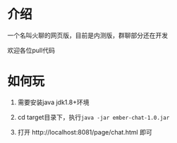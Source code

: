 # 介绍
一个名叫火聊的网页版，目前是内测版，群聊部分还在开发

欢迎各位pull代码

# 如何玩
1. 需要安装java jdk1.8+环境


2. cd target目录下，执行`java -jar ember-chat-1.0.jar`


3. 打开 http://localhost:8081/page/chat.html 即可 
